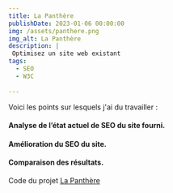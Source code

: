```yaml
---
title: La Panthère
publishDate: 2023-01-06 00:00:00
img: /assets/panthere.png
img_alt: La Panthère
description: |
 Optimisez un site web existant
tags:
  - SEO
  - W3C
  
---
```



Voici les points sur lesquels j'ai du travailler : 

#### Analyse de l’état actuel de SEO du site fourni. 


#### Amélioration du SEO du site. 

#### Comparaison des résultats.

Code du projet <a href="https://github.com/Hmimyy/Panthere">La Panthère</a>